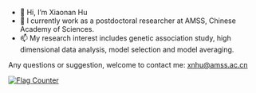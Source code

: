 - 👋 Hi, I’m Xiaonan Hu
- 🌱 I currently work as a postdoctoral researcher at AMSS, Chinese Academy of Sciences.
- 📫 My research interest includes genetic association study, high dimensional data analysis, model selection and model averaging.

Any questions or suggestion, welcome to contact me: xnhu@amss.ac.cn

<!---
XnhuUcas/XnhuUcas is a ✨ special ✨ repository because its `README.md` (this file) appears on your GitHub profile.
You can click the Preview link to take a look at your changes.
--->

<a href="https://info.flagcounter.com/B1mY"><img src="https://s04.flagcounter.com/count2/B1mY/bg_FFFFFF/txt_000000/border_CCCCCC/columns_3/maxflags_12/viewers_0/labels_0/pageviews_0/flags_0/percent_0/" alt="Flag Counter" border="0"></a>
